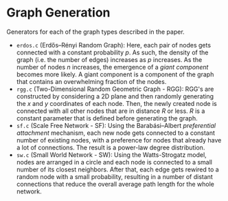 # Graph Generation

Generators for each of the graph types described in the paper.

- `erdos.c` (Erdős–Rényi Random Graph): Here, each pair of nodes gets connected with a constant probability $p$. As such, the density of the graph (i.e. the number of edges) increases as $p$ increases. As the number of nodes $n$ increases, the emergence of a *giant component* becomes more likely. A giant component is a component of the graph that contains an overwhelming fraction of the nodes.
- `rgg.c` (Two-Dimensional Random Geometric Graph - RGG): RGG's are constructed by considering a 2D plane and then randomly generating the $x$ and $y$ coordinates of each node. Then, the newly created node is connected with all other nodes that are in distance $R$ or less. $R$ is a constant parameter that is defined before generating the graph.
- `sf.c` (Scale Free Network - SF): Using the Barabási–Albert *preferential attachment* mechanism, each new node gets connected to a constant number of existing nodes, with a preference for nodes that already have a lot of connections. The result is a power-law degree distribution.
- `sw.c` (Small World Network - SW): Using the Watts-Strogatz model, nodes are arranged in a circle and each node is connected to a small number of its closest neighbors. After that, each edge gets rewired to a random node with a small probability, resulting in a number of distant connections that reduce the overall average path length for the whole network.
